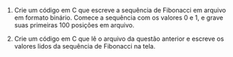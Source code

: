 1. Crie um código em C que escreve a sequência de Fibonacci em arquivo em formato binário. Comece a sequência com os valores 0 e 1, e grave suas primeiras 100 posições em arquivo.

2. Crie um código em C que lê o arquivo da questão anterior e escreve os valores lidos da sequência de Fibonacci na tela.

